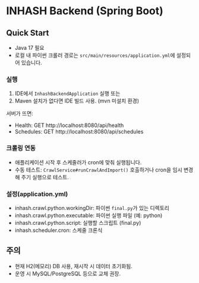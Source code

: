 # INHASH Backend (Spring Boot)

## Quick Start
- Java 17 필요
- 로컬 내 파이썬 크롤러 경로는 `src/main/resources/application.yml`에 설정되어 있습니다.

### 실행
1) IDE에서 `InhashBackendApplication` 실행 또는
2) Maven 설치가 없다면 IDE 빌드 사용. (mvn 미설치 환경)

서버가 뜨면:
- Health: GET http://localhost:8080/api/health
- Schedules: GET http://localhost:8080/api/schedules

### 크롤링 연동
- 애플리케이션 시작 후 스케줄러가 cron에 맞춰 실행됩니다.
- 수동 테스트: `CrawlService#runCrawlAndImport()` 호출하거나 cron을 임시 변경해 주기 실행으로 테스트.

### 설정(application.yml)
- inhash.crawl.python.workingDir: 파이썬 `final.py`가 있는 디렉토리
- inhash.crawl.python.executable: 파이썬 실행 파일 (예: python)
- inhash.crawl.python.script: 실행할 스크립트 (final.py)
- inhash.scheduler.cron: 스케줄 크론식

## 주의
- 현재 H2(메모리) DB 사용, 재시작 시 데이터 초기화됨.
- 운영 시 MySQL/PostgreSQL 등으로 교체 권장.
